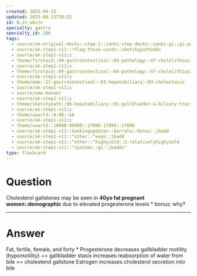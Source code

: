 ```yaml
---
created: 2025-04-13
updated: 2025-04-13T10:52
id: N,2v:akv]>
specialty: gastro
specialty_id: 286
tags:
  - source/ak-original-decks::step-1::zanki-step-decks::zanki-gi::gi-pathology
  - source/ak-step1-v11::!flag-these-cards::sketchypathadds
  - source/ak-step1-v11::
  - theme/firstaid::09-gastrointestinal::04-pathology::47-cholelithiasis-&-related-pathologies
  - source/ak-step1-v11::
  - theme/firstaid::09-gastrointestinal::04-pathology::47-cholelithiasis-&-related-pathologies::cholelithiasis::cholesterol-gallstone
  - source/ak-step1-v11::
  - theme/ome::11-gastrointestinal::03-hepatobiliary::03-cholestasis
  - source/ak-step1-v11::
  - source/ome-banner
  - source/ak-step1-v11::
  - theme/sketchypath::06-hepatobiliary::01-gallbladder-&-biliary-tract-disease::02-gallbladder-&-biliary-tract-disease
  - source/ak-step1-v11::
  - theme/uworld::0-99::68
  - source/ak-step1-v11::
  - theme/uworld::10000-99999::17000-17999::17006
  - source/ak-step1-v11::$ankingupdates::$errata::bonus::jbadd
  - source/ak-step1-v11::^other::^expn::jbadd
  - source/ak-step1-v11::^other::^highyield::2-relativelyhighyield
  - source/ak-step1-v11::^systems::gi::jbadds"
type: flashcard
---
```


# Question
Cholesterol gallstones may be seen in **40yo fat pregnant women::demographic** due to elevated progesterone levels    * bonus: why?

---

# Answer
Fat, fertile, female, and forty   * Progesterone decreases gallbladder motility (hypomotility) == gallbladder stasis increases reabsorption of water from bile == cholesterol gallstone  Estrogen increases cholesterol secretion into bile